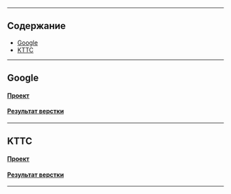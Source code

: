 
---

## Содержание

- [Google](#1-Google)  
- [KTTC](#2-KTTC)  

---


## Google

#### [Проект](https://github.com/2Jinx/www/tree/main/Google "Проект")  
#### [Результат верстки](https://2Jinx.github.io/www/Google/index.html "Результат верстки")

---

## KTTC

#### [Проект](https://github.com/2Jinx/www/tree/main/kttc "Проект")  
#### [Результат верстки](https://2Jinx.github.io/www/kttc/index.html "Результат верстки")

---
